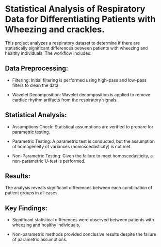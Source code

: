# Statistical Analysis of Respiratory Data for Differentiating Patients with Wheezing and crackles.

This project analyzes a respiratory dataset to determine if there are statistically significant differences between patients with wheezing and healthy individuals. The workflow includes:

## Data Preprocessing:

- Filtering: Initial filtering is performed using high-pass and low-pass filters to clean the data.

- Wavelet Decomposition: Wavelet decomposition is applied to remove cardiac rhythm artifacts from the respiratory signals.

## Statistical Analysis:

- Assumptions Check: Statistical assumptions are verified to prepare for parametric testing.

- Parametric Testing: A parametric test is conducted, but the assumption of homogeneity of variances (homoscedasticity) is not met.

- Non-Parametric Testing: Given the failure to meet homoscedasticity, a non-parametric U-test is performed.

## Results: 

The analysis reveals significant differences between each combination of patient groups in all cases.

## Key Findings:

- Significant statistical differences were observed between patients with wheezing and healthy individuals.

- Non-parametric methods provided conclusive results despite the failure of parametric assumptions.